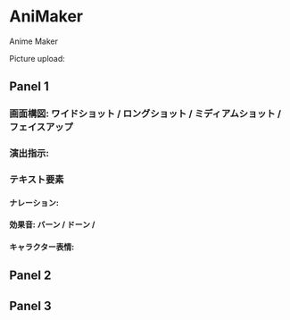 # AniMaker

Anime Maker

Picture upload:

## Panel 1
### 画面構図: ワイドショット / ロングショット / ミディアムショット / フェイスアップ
### 演出指示: 
### テキスト要素
#### ナレーション: 
#### 効果音: バーン / ドーン / 
#### キャラクター表情: 

## Panel 2


## Panel 3

